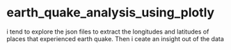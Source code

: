 # earth_quake_analysis_using_plotly
i tend to explore the json files to extract the longitudes and latitudes of places that experienced earth quake. Then i ceate an insight out of the data
